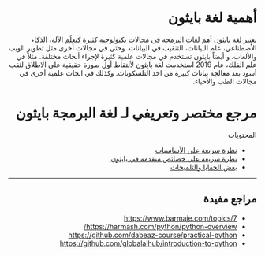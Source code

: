 <div dir="rtl" lang="ar">


# أهمية لغة بايثون

تعتبر لغة بايثون أهم لغات البرمجة في مجالات تكنولوجية كثيرة كتعلُم الآلة، الذكاء الأصطناعي، علم البيانات، التنقيب في البيانات. وحتى في مجالات أخرى مثل تطوير الويب والألعاب. 
و أيضاً بايثون تستخدم في مجالات علمية كثيرة لإجراء أبحاث مختلفة. مثلاً في علم الفلك، عام 2019 استخدمت لغة بايثون لألتقاط أول صورة حقيقية على الاطلاق لثقب أسود بعد معالجة بيانات كبيرة من احد التلسكوبات. وكذلك في ابحاث علمية أخرى في مجالات الطب والأحياء.

# مرجع مختصر وتعريفي لـ لغة البرمجة بايثون

المحتويات

- [نظرة سريعة على الأساسيات](python_intro.md)
- [نظرة سريعة على خصائص متقدمة في بايثون](python_advanced.md)
- [بعض الخفايا والتلميحات](tips.md)

<hr>

## مراجع مفيدة

- https://www.barmaje.com/topics/7
- https://harmash.com/python/python-overview/
- https://github.com/dabeaz-course/practical-python
- https://github.com/globalaihub/introduction-to-python

</div>

